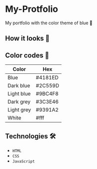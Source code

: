 # My-Protfolio
My portfolio with the color theme of blue 💙

## How it looks 👀

## Color codes 🎨

| Color         | Hex      |    
| ------------- | ---------| 
| Blue          | #4181ED    | 
| Dark blue          | #2C559D    | 
| Light blue          | #9BC4F8    | 
| Dark grey           | #3C3E46    | 
| Light grey           | #9391A2    | 
| White          | #fff   | 

## Technologies 🛠️
* `HTML`
* `CSS`
* `JavaScript`
